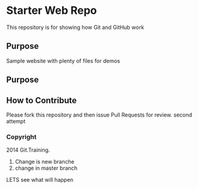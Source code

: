 # Starter Web Repo

This repository is for showing how Git and GitHub work

## Purpose

Sample website with plenty of files for demos

## Purpose

## How to Contribute

Please fork this repository and then issue Pull Requests for review.
second attempt

### Copyright
2014 Git.Training.


1) Change is new branche
2) change in master branch

LETS see what will happen